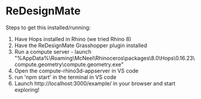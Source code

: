 # ReDesignMate

Steps to get this installed/running:
1. Have Hops installed in Rhino (we tried Rhino 8)
2. Have the ReDesignMate Grasshopper plugin installed
3. Run a compute server - launch "%AppData%\Roaming\McNeel\Rhinoceros\packages\8.0\Hops\0.16.23\compute.geometry\compute.geometry.exe" 
4. Open the compute-rhino3d-appserver in VS code
5. run 'npm start' in the terminal in VS code
6. Launch http://localhost:3000/example/ in your browser and start exploring!